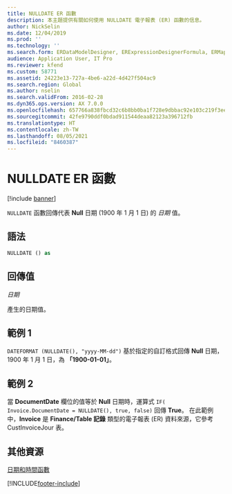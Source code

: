 ```yaml
---
title: NULLDATE ER 函數
description: 本主題提供有關如何使用 NULLDATE 電子報表 (ER) 函數的信息。
author: NickSelin
ms.date: 12/04/2019
ms.prod: ''
ms.technology: ''
ms.search.form: ERDataModelDesigner, ERExpressionDesignerFormula, ERMappedFormatDesigner, ERModelMappingDesigner
audience: Application User, IT Pro
ms.reviewer: kfend
ms.custom: 58771
ms.assetid: 24223e13-727a-4be6-a22d-4d427f504ac9
ms.search.region: Global
ms.author: nselin
ms.search.validFrom: 2016-02-28
ms.dyn365.ops.version: AX 7.0.0
ms.openlocfilehash: 657766a838fbcd32c6b8bb0ba1f728e9dbbac92e103c219f3eeeab7ecd8c747d
ms.sourcegitcommit: 42fe9790ddf0bdad911544deaa82123a396712fb
ms.translationtype: HT
ms.contentlocale: zh-TW
ms.lasthandoff: 08/05/2021
ms.locfileid: "8460387"
---
```

# <a name="nulldate-er-function"></a>NULLDATE ER 函數

[!include [banner](../includes/banner.md)]

`NULLDATE` 函數回傳代表 **Null** 日期 (1900 年 1 月 1 日) 的 *日期* 值。

## <a name="syntax"></a>語法

```vb
NULLDATE () as 
```

## <a name="return-values"></a>回傳值

*日期*

產生的日期值。

## <a name="example-1"></a>範例 1

`DATEFORMAT (NULLDATE(), "yyyy-MM-dd")` 基於指定的自訂格式回傳 **Null** 日期，1900 年 1 月 1 日，為 **「1900-01-01」**。

## <a name="example-2"></a>範例 2

當 **DocumentDate** 欄位的值等於 **Null** 日期時，運算式 `IF( Invoice.DocumentDate = NULLDATE(), true, false)` 回傳 **True**。 在此範例中，**Invoice** 是 **Finance/Table 記錄** 類型的電子報表 (ER) 資料來源，它參考 CustInvoiceJour 表。

## <a name="additional-resources"></a>其他資源

[日期和時間函數](er-functions-category-datetime.md)


[!INCLUDE[footer-include](../../../includes/footer-banner.md)]